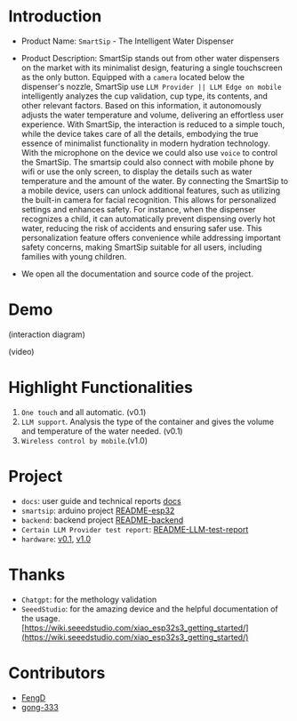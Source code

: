 # Introduction

* Product Name: `SmartSip` - The Intelligent Water Dispenser

* Product Description: SmartSip stands out from other water dispensers on the market with its minimalist design, featuring a single touchscreen as the only button. Equipped with a `camera` located below the dispenser's nozzle, SmartSip use `LLM Provider || LLM Edge on mobile` intelligently analyzes the cup validation, cup type, its contents, and other relevant factors. Based on this information, it autonomously adjusts the water temperature and volume, delivering an effortless user experience. With SmartSip, the interaction is reduced to a simple touch, while the device takes care of all the details, embodying the true essence of minimalist functionality in modern hydration technology. With the microphone on the device we could also use `voice` to control the SmartSip. The smartsip could also connect with mobile phone by wifi or use the only screen, to display the details such as water temperature and the amount of the water. By connecting the SmartSip to a mobile device, users can unlock additional features, such as utilizing the built-in camera for facial recognition. This allows for personalized settings and enhances safety. For instance, when the dispenser recognizes a child, it can automatically prevent dispensing overly hot water, reducing the risk of accidents and ensuring safer use. This personalization feature offers convenience while addressing important safety concerns, making SmartSip suitable for all users, including families with young children.

* We open all the documentation and source code of the project.

# Demo

(interaction diagram)

(video)

# Highlight Functionalities

1. `One touch` and all automatic. (v0.1)
2. `LLM support`. Analysis the type of the container and gives the volume and temperature of the water needed. (v0.1)
3. `Wireless control by mobile`.(v1.0)

# Project
* `docs`: user guide and technical reports [docs](https://github.com/FengD/SmartSip/tree/main/docs)
* `smartsip`: arduino project [README-esp32](https://github.com/FengD/SmartSip/blob/main/docs/README-esp32.md)
* `backend`: backend project [README-backend](https://github.com/FengD/SmartSip/blob/main/docs/README-backend.md)
* `Certain LLM Provider test report`: [README-LLM-test-report](https://github.com/FengD/SmartSip/blob/main/docs/README-LLM-test-report.md)
* `hardware`: [v0.1](), [v1.0]()

# Thanks

* `Chatgpt`: for the methology validation
* `SeeedStudio`: for the amazing device and the helpful documentation of the usage. [https://wiki.seeedstudio.com/xiao_esp32s3_getting_started/](https://wiki.seeedstudio.com/xiao_esp32s3_getting_started/)

# Contributors

* [FengD](https://github.com/FengD)
* [gong-333](https://github.com/gong-333)
